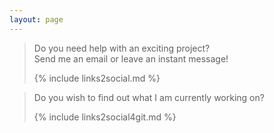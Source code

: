 ```yaml
---
layout: page
---
```


<div class="post">
  <div class="card">
    <div class="article__content">
      <blockquote class="font-normal">
        <p>
          Do you need help with an exciting project? <br/>
          Send me an email or leave an instant message!
        </p>
        {% include links2social.md %}
      </blockquote>
    </div>
    <div class="article__content">
      <blockquote class="font-normal">
        <p>
          Do you wish to find out what I am currently working on?
        </p>
        {% include links2social4git.md %}
      </blockquote>
    </div>
  </div>
</div>
